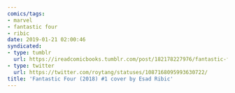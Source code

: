 ```yaml
---
comics/tags:
- marvel
- fantastic four
- ribic
date: 2019-01-21 02:00:46
syndicated:
- type: tumblr
  url: https://ireadcomicbooks.tumblr.com/post/182178227976/fantastic-four-2018-1-cover-by-esad-ribic
- type: twitter
  url: https://twitter.com/roytang/statuses/1087168095993630722/
title: 'Fantastic Four (2018) #1 cover by Esad Ribic'
---
```


